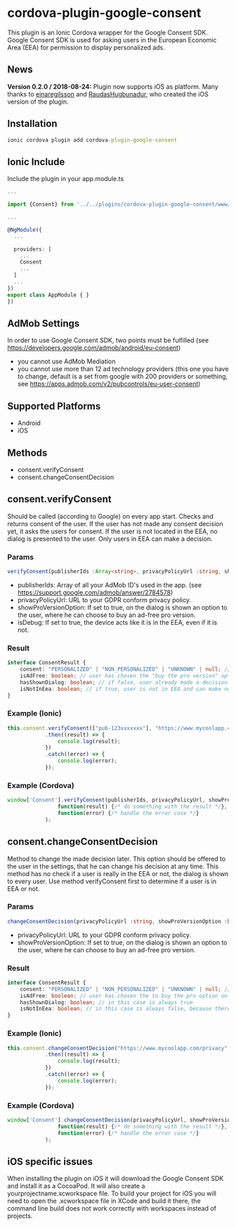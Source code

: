 # cordova-plugin-google-consent

This plugin is an Ionic Cordova wrapper for the Google Consent SDK.
Google Consent SDK is used for asking users in the European Economic Area (EEA) for permission to display personalized ads.

## News

**Version 0.2.0 / 2018-08-24:**
Plugin now supports iOS as platform. Many thanks to [einaregilsson](https://github.com/einaregilsson) and [RaudasHugbunadur](https://github.com/RaudasHugbunadur), who created the iOS version of the plugin.

## Installation

```cmd
ionic cordova plugin add cordova-plugin-google-consent
```

## Ionic Include
Include the plugin in your app.module.ts

```typescript
...

import {Consent} from '../../plugins/cordova-plugin-google-consent/www/consent-typescript-wrapper';

...

@NgModule({
  ...

  providers: [
    ...
    Consent
    ...
  ]
  ...
})
export class AppModule { }
})

```

## AdMob Settings
In order to use Google Consent SDK, two points must be fulfilled (see https://developers.google.com/admob/android/eu-consent)

- you cannot use AdMob Mediation
- you cannot use more than 12 ad technology providers (this one you have to change, default is a set from google with 200 providers or something, see https://apps.admob.com/v2/pubcontrols/eu-user-consent)

## Supported Platforms

- Android
- iOS

## Methods

- consent.verifyConsent
- consent.changeConsentDecision

## consent.verifyConsent

Should be called (according to Google) on every app start. Checks and returns consent of the user. If the user has not made any consent decision yet, it asks the users for consent.
If the user is not located in the EEA, no dialog is presented to the user. Only users in EEA can make a decision.

### Params
```typescript
verifyConsent(publisherIds :Array<string>, privacyPolicyUrl :string, showProVersionOption :boolean, isDebug :boolean) :Promise<ConsentResult>
```

- publisherIds: Array of all your AdMob ID's used in the app. (see https://support.google.com/admob/answer/2784578)
- privacyPolicyUrl: URL to your GDPR conform privacy policy.
- showProVersionOption: If set to true, on the dialog is shown an option to the user, where he can choose to buy an ad-free pro version.
- isDebug: If set to true, the device acts like it is in the EEA, even if it is not.


### Result
```typescript
interface ConsentResult {
	consent: "PERSONALIZED" | "NON_PERSONALIZED" | "UNKNOWN" | null; // is UNKNOWN in case of the user has chosen to buy the pro option
	isAdFree: boolean; // user has chosen the "buy the pro version" option on the dialog
	hasShownDialog: boolean; // if false, user already made a decision earlier and there was no need to show the dialog
	isNotInEea: boolean; // if true, user is not in EEA and can make no decision. No dialog has been shown to the user if this is the case. Ignore other results if this is the case, you can show personalized ads without asking.
}
```


### Example (Ionic)
```typescript
this.consent.verifyConsent(["pub-123xxxxxxx"], "https://www.mycoolapp.com/privacy",	true, false)
			.then((result) => {
				console.log(result);
			})
			.catch((error) => {
				console.log(error);
			});
```

### Example (Cordova)
```javascript
window['Consent'].verifyConsent(publisherIds, privacyPolicyUrl, showProVersionOption, isDebug,
				function(result) {/* do something with the result */},
				function(error) {/* handle the error case */}
			);
```

## consent.changeConsentDecision

Method to change the made decision later. This option should be offered to the user in the settings, that he can change his decision at any time.
This method has no check if a user is really in the EEA or not, the dialog is shown to every user. Use method verifyConsent first to determine if a user is in EEA or not.

### Params
```typescript
changeConsentDecision(privacyPolicyUrl :string, showProVersionOption :boolean) :Promise<ConsentResult>
```

- privacyPolicyUrl: URL to your GDPR conform privacy policy.
- showProVersionOption: If set to true, on the dialog is shown an option to the user, where he can choose to buy an ad-free pro version.


### Result
```typescript
interface ConsentResult {
	consent: "PERSONALIZED" | "NON_PERSONALIZED" | "UNKNOWN" | null; // is UNKNOWN in case of the user has chosen to buy the pro option
	isAdFree: boolean; // user has chosen the to buy the pro option on the dialog
	hasShownDialog: boolean; // in this case is always true
	isNotInEea: boolean; // in this case is always false, because there is no check if the user is really in EEA or not
}
```


### Example (Ionic)
```typescript
this.consent.changeConsentDecision("https://www.mycoolapp.com/privacy", true)
			.then((result) => {
				console.log(result);
			})
			.catch((error) => {
				console.log(error);
			});
```

### Example (Cordova)
```javascript
window['Consent'].changeConsentDecision(privacyPolicyUrl, showProVersionOption,
				function(result) {/* do something with the result */},
				function(error) {/* handle the error case */}
			);
```

## iOS specific issues

When installing the plugin on iOS it will download the Google Consent SDK and install it as a CocoaPod. It will also create a yourprojectname.xcworkspace file. To build 
your project for iOS you will need to open the .xcworkspace file in XCode and build it there, the command line build does not work correctly with workspaces instead of
projects.